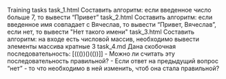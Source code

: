 Training tasks
task_1.html Составить алгоритм: если введенное число больше 7, то вывести “Привет”
task_2.html Составить алгоритм: если введенное имя совпадает с Вячеслав, то вывести “Привет, Вячеслав”, если нет, то вывести "Нет такого имени"
task_3.html Составить алгоритм: на входе есть числовой массив, необходимо вывести элементы массива кратные 3
task_4.md Дана скобочная последовательность: [((())()(())]]
            - Можно ли считать эту последовательность правильной?
            - Если ответ на предыдущий вопрос “нет” - то что необходимо в ней изменить, чтоб она стала правильной?
